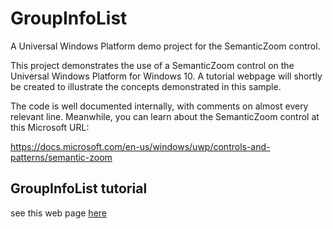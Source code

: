 # GroupInfoList
A Universal Windows Platform demo project for the SemanticZoom control.

This project demonstrates the use of a SemanticZoom control on the Universal Windows Platform for Windows 10.
A tutorial webpage will shortly be created to illustrate the concepts demonstrated in this sample.

The code is well documented internally, with comments on almost every relevant line.  Meanwhile, you can
learn about the SemanticZoom control at this Microsoft URL:

https://docs.microsoft.com/en-us/windows/uwp/controls-and-patterns/semantic-zoom

## GroupInfoList tutorial
see this web page [here](../GroupInfoList/Documentation/semanticzoom_web.htm)
